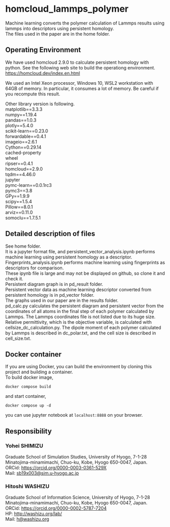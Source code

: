 # homcloud_lammps_polymer
Machine learning converts the polymer calculation of Lammps results using lammps into descriptors using persistent homology.  
The files used in the paper are in the home folder.

## Operating Environment
We have used homcloud 2.9.0 to calculate persistent homology with python.
See the following web site to build the operationg environment.  
https://homcloud.dev/index.en.html

We used an Intel Xeon processor, Windows 10, WSL2 workstation with 64GB of memory. In particular, it consumes a lot of memory. Be careful if you recompute this result.  

Other library version is following.  
matplotlib==3.3.3  
numpy==1.19.4  
pandas==1.0.3  
plotly==5.4.0  
scikit-learn==0.23.0  
forwardable==0.4.1  
imageio==2.6.1  
Cython==0.29.14  
cached-property  
wheel  
ripser==0.4.1  
homcloud==2.9.0  
tqdm==4.46.0  
jupyter  
pymc-learn==0.0.1rc3  
pymc3==3.8  
GPy==1.9.9  
scipy==1.5.4  
Pillow==8.0.1  
arviz==0.11.0  
somoclu==1.7.5.1  

## Detailed description of files
See home folder.  
It is a jupyter format file, and persistent_vector_analysis.ipynb performs machine learning using persistent homology as a descriptor.  
Fingerprints_analysis.ipynb performs machine learning using fingerprints as descriptors for comparison.  
These ipynb file is large and may not be displayed on github, so clone it and check it.  
Persistent diagram graph is in pd_result folder.  
Persistent vector data as machine learning descriptor converted from persistent homology is in pd_vector folder.  
The graphs used in our paper are in the results folder.  
pd_calc.py calculates the persistent diagram and persistent vector from the coordinates of all atoms in the final step of each polymer calculated by Lammps. The Lammps coordinates file is not listed due to its huge size.  
Relative permittivity, which is the objective variable, is calculated with cellsize_dc_calculation.py. The dipole moment of each polymer calculated by Lammps is described in dc_polar.txt, and the cell size is described in cell_size.txt.  


## Docker container
If you are using Docker, you can build the environment by cloning this project and building a container.  
To build docker image,  
```
docker compose build  
```
and start container,  
```
docker compose up -d
```
you can use jupyter notebook at `localhost:8888` on your browser.

## Responsibility
### Yohei SHIMIZU  
Graduate School of Simulation Studies, University of Hyogo, 7-1-28 Minatojima-minamimachi, Chuo-ku, Kobe, Hyogo 650-0047, Japan.  
ORCid: https://orcid.org/0000-0003-0361-529X  
Mail: sb19x003@sim.u-hyogo.ac.jp  
  
### Hitoshi WASHIZU
Graduate School of Information Science, University of Hyogo, 7-1-28 Minatojima-minamimachi, Chuo-ku, Kobe, Hyogo 650-0047, Japan.  
ORCid: https://orcid.org/0000-0002-5787-7204  
HP: http://washizu.org/lab/  
Mail: h@washizu.org  



